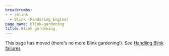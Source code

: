 ```yaml
---
breadcrumbs:
- - /blink
  - Blink (Rendering Engine)
page_name: blink-gardening
title: Blink gardening
---
```


This page has moved (there's no more Blink gardening!). See [Handling Blink
failures](/blink/sheriffing)

